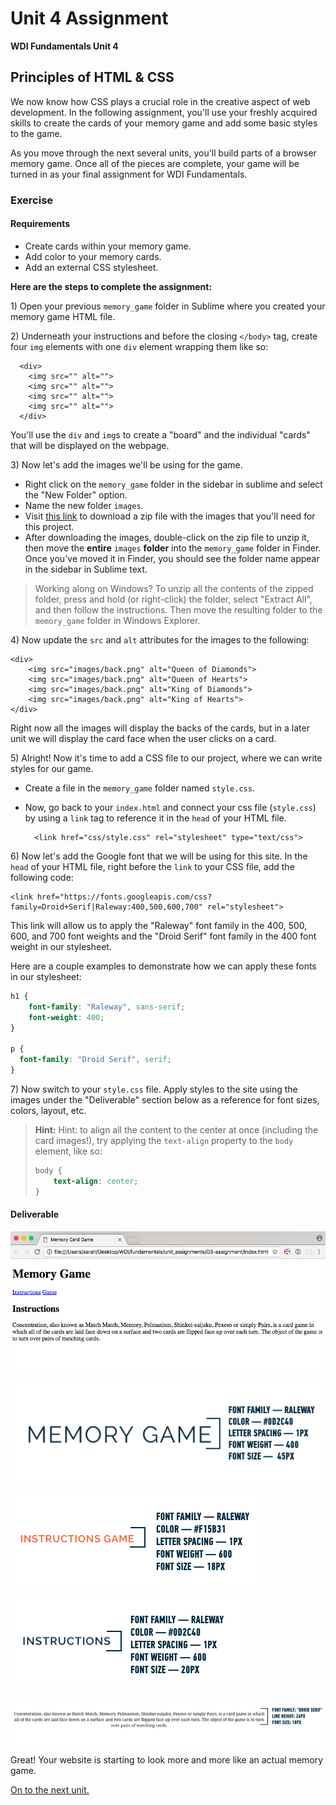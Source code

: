 # Unit 4 Assignment

**WDI Fundamentals Unit 4**

## Principles of HTML & CSS

We now know how CSS plays a crucial role in the creative aspect of web development. In the following assignment, you'll use your freshly acquired skills to create the cards of your memory game and add some basic styles to the game.

As you move through the next several units, you'll build parts of a browser memory game. Once all of the pieces are complete, your game will be turned in as your final assignment for WDI Fundamentals.

### Exercise

#### Requirements

* Create cards within your memory game.
* Add color to your memory cards.
* Add an external CSS stylesheet.

**Here are the steps to complete the assignment:**

1\) Open your previous `memory_game` folder in Sublime where you created your memory game HTML file.

2\) Underneath your instructions and before the closing `</body>` tag, create four `img` elements with one `div` element wrapping them like so:

```markup
  <div>
    <img src="" alt="">
    <img src="" alt="">
    <img src="" alt="">
    <img src="" alt="">
  </div>
```

You'll use the `div` and `img`s to create a "board" and the individual "cards" that will be displayed on the webpage.

3\) Now let's add the images we'll be using for the game.

* Right click on the `memory_game` folder in the sidebar in sublime and select the "New Folder" option.
* Name the new folder `images`.
* Visit [this link](https://drive.google.com/file/d/0B3vwi9JWe-1OVW02S25tQ2ZVNVE/view?usp=sharing) to download a zip file with the images that you'll need for this project.
* After downloading the images, double-click on the zip file to unzip it, then move the **entire** `images` **folder** into the `memory_game` folder in Finder. Once you've moved it in Finder, you should see the folder name appear in the sidebar in Sublime text.

> Working along on Windows? To unzip all the contents of the zipped folder, press and hold \(or right-click\) the folder, select "Extract All", and then follow the instructions. Then move the resulting folder to the `memory_game` folder in Windows Explorer.

4\) Now update the `src` and `alt` attributes for the images to the following:

```markup
<div>
    <img src="images/back.png" alt="Queen of Diamonds">
    <img src="images/back.png" alt="Queen of Hearts">
    <img src="images/back.png" alt="King of Diamonds">
    <img src="images/back.png" alt="King of Hearts">
</div>
```

Right now all the images will display the backs of the cards, but in a later unit we will display the card face when the user clicks on a card.

5\) Alright! Now it's time to add a CSS file to our project, where we can write styles for our game.

* Create a file in the `memory_game` folder named `style.css`.
* Now, go back to your `index.html` and connect your css file \(`style.css`\) by using a `link` tag to reference it in the `head` of your HTML file.

  ```markup
    <link href="css/style.css" rel="stylesheet" type="text/css">
  ```

6\) Now let's add the Google font that we will be using for this site. In the `head` of your HTML file, right before the `link` to your CSS file, add the following code:

```markup
<link href="https://fonts.googleapis.com/css?family=Droid+Serif|Raleway:400,500,600,700" rel="stylesheet">
```

This link will allow us to apply the "Raleway" font family in the 400, 500, 600, and 700 font weights and the "Droid Serif" font family in the 400 font weight in our stylesheet.

Here are a couple examples to demonstrate how we can apply these fonts in our stylesheet:

```css
h1 {
    font-family: "Raleway", sans-serif;
    font-weight: 400;
}

p {
  font-family: "Droid Serif", serif;
}
```

7\) Now switch to your `style.css` file. Apply styles to the site using the images under the "Deliverable" section below as a reference for font sizes, colors, layout, etc.

> **Hint:** Hint: to align all the content to the center at once \(including the card images!\), try applying the `text-align` property to the `body` element, like so:
>
> ```css
> body {
>     text-align: center;
> }
> ```

#### Deliverable

![](../.gitbook/assets/deliverable%20%281%29.png)

![](../.gitbook/assets/h1.png)

![](../.gitbook/assets/anchors.png)

![](../.gitbook/assets/h2.png)

![](../.gitbook/assets/p.png)

Great! Your website is starting to look more and more like an actual memory game.

[On to the next unit.](../layout-basics-intro/)

